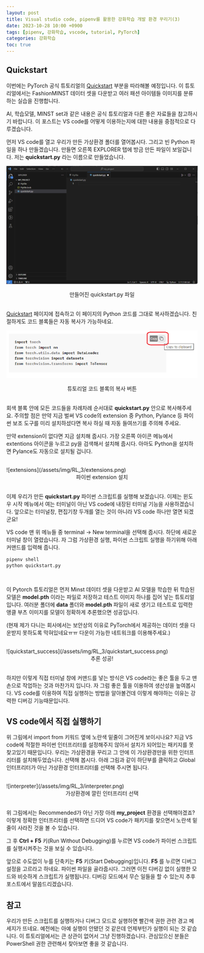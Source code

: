 ```yaml
---
layout: post
title: Visual studio code, pipenv를 활용한 강화학습 개발 환경 꾸리기(3)
date: 2023-10-28 10:00 +0900
tags: [pipenv, 강화학습, vscode, tutorial, PyTorch]
categories: 강화학습
toc: true
---
```


## Quickstart

이번에는 PyTorch 공식 튜토리얼의 [Quickstart](https://pytorch.org/tutorials/beginner/basics/quickstart_tutorial.html) 부분을 따라해볼 예정입니다.
이 튜토리얼에서는 FashionMINST 데이터 셋을 다운받고 여러 패션 아이템들 이미지를 분류하는 실습을 진행합니다.

AI, 학습모델, MINST set과 같은 내용은 공식 튜토리얼과 다른 좋은 자료들을 참고하시기 바랍니다.
이 포스트는 VS code를 어떻게 이용하는지에 대한 내용을 중점적으로 다루겠습니다.

먼저 VS code를 열고 우리가 만든 가상환경 폴더를 열어봅시다.
그리고 빈 Python 파일을 하나 만들겠습니다.
만들면 오른쪽 EXPLORER 탭에 방금 만든 파일이 보일겁니다.
저는 __quickstart.py__ 라는 이름으로 만들었습니다.

![new_file](/assets/img/RL_3/new_file.png "new empty file")
<center>만들어진 quickstart.py 파일</center>

<br/>

[Quickstart](https://pytorch.org/tutorials/beginner/basics/quickstart_tutorial.html) 페이지에 접속하고 이 페이지의 Python 코드를 그대로 복사하겠습니다.
친절하게도 코드 블록들은 자동 복사가 가능하네요.

![copy_button](/assets/img/RL_3/copy_button.png "copy button")
<center>튜토리얼 코드 블록의 복사 버튼</center>

<br/>

회색 블록 안에 모든 코드들을 차례차례 순서대로 __quickstart.py__ 안으로 복사해주세요.
주의할 점은 만약 지금 벌써 VS code의 extension 중 Python, Pylance 등 파이썬 보조 도구를 미리 설치하셨다면 복사 하실 때 자동 들여쓰기를 주의해 주세요.

만약 extension이 없다면 지금 설치해 줍시다.
가장 오른쪽 아이콘 메뉴에서 extentions 아이콘을 누르고 py을 검색해서 설치해 줍시다.
아마도 Python을 설치하면 Pylance도 자동으로 설치될 겁니다.

<br/>
![extensions](/assets/img/RL_3/extensions.png)
<center>파이썬 extension 설치</center>
<br/>

이제 우리가 만든 __quickstart.py__ 파이썬 스크립트를 실행해 보겠습니다.
이제는 윈도우 시작 메뉴에서 여는 터미널이 아닌 VS code에 내장된 터미널 기능을 사용하겠습니다.
앞으로는 터미널창, 편집기창 두개를 열는 것이 아니라 VS code 하나만 열면 되겠군요!

VS code 맨 위 메뉴들 중 terminal -> New terminal을 선택해 줍시다.
하단에 새로운 터미널 창이 열렸습니다.
자 그럼 가상환경 실행, 파이썬 스크립트 실행을 하기위해 아래 커맨드를 입력해 줍니다.

```console
pipenv shell
python quickstart.py
```
<br/>

이 Pytorch 튜토리얼은 먼저 Minst 데이터 셋을 다운받고 AI 모델을 학습한 뒤 학습된 모델은 __model.pth__ 이라는 파일로 저장하고 테스트 이미지 하나를 집어 넣는 튜토리얼입니다.
여러분 폴더에 __data__ 폴더와 __model.pth__ 파일이 새로 생기고 테스트로 입력한 앵클 부츠 이미지를 모델이 정확하게 추론했으면 성공입니다.

(현재 제가 다니는 회사에서는 보안상의 이유로 PyTorch에서 제공하는 데이터 셋을 다운받지 못하도록 막혀있네요ㅠㅠ 다운이 가능한 네트워크를 이용해주세요.)

<br/>
![quickstart_success](/assets/img/RL_3/quickstart_success.png)
<center>추론 성공!</center>
<br/>

하지만 이렇게 직접 터미널 창에 커맨드를 넣는 방식은 VS code라는 좋은 툴을 두고 맨손으로 작업하는 것과 마찬가지 입니다.
자 그럼 좋은 툴을 이용하여 생산성을 높여봅시다.
VS code를 이용하여 직접 실행하는 방법을 알아볼건데 이렇게 해야하는 이유는 강력한 디버깅 기능때문입니다.

## VS code에서 직접 실행하기

위 그림에서 import from 키워드 옆에 노란색 밑줄이 그어진게 보이시나요?
지금 VS code에 적절한 파이썬 인터프리터를 설정해주지 않아서 설치가 되어있는 패키지를 못찾고있기 때문입니다.
우리는 가상환경을 꾸리고 그 안에 이 가상환경만을 위한 인터프리터를 설치해두었습니다.
선택해 봅시다.
아래 그림과 같이 하단부를 클릭하고 Global 인터프리터가 아닌 가상환경 인터프리터를 선택해 주시면 됩니다.

<br/>
![interpreter](/assets/img/RL_3/interpreter.png)
<center>가상환경에 깔린 인터프리터 선택</center>
<br/>

위 그림에서는 Recommended가 아닌 가장 아래 __my_project__ 환경을 선택해야겠죠?
이렇게 정확한 인터프리터를 선택하면 드디어 VS code가 패키지를 찾으면서 노란색 밑줄이 사라진 것을 볼 수 있습니다.

그 후 __Ctrl + F5__ 키(Run Without Debugging)를 누르면 VS code가 파이썬 스크립트를 실행시켜주는 것을 보실 수 있습니다.

앞으로 수도없이 누를 단축키는 __F5__ 키(Start Debugging)입니다.
__F5__ 를 누르면 디버그 설정을 고르라고 하네요.
파이썬 파일을 골라줍시다.
그러면 이전 디버깅 없이 실행한 모드와 비슷하게 스크립트가 실행됩니다.
디버깅 모드에서 무슨 일들을 할 수 있는지 추후 포스트에서 말씀드리겠습니다.

## 참고
우리가 만든 스크립트를 실행하거나 디버그 모드로 실행하면 빨간색 권한 관련 경고 메세지가 뜨네요.
예전에는 아예 실행이 안됐던 것 같은데 언제부턴가 실행이 되는 것 같습니다.
이 튜토리얼에서는 큰 상관이 없어서 그냥 진행하겠습니다.
관심있으신 분들은 PowerShell 권한 관련해서 찾아보면 좋을 것 같습니다.